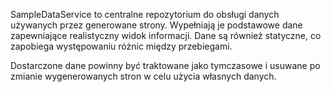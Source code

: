 ﻿SampleDataService to centralne repozytorium do obsługi danych używanych przez generowane strony. Wypełniają je podstawowe dane zapewniające realistyczny widok informacji.  Dane są również statyczne, co zapobiega występowaniu różnic między przebiegami.

Dostarczone dane powinny być traktowane jako tymczasowe i usuwane po zmianie wygenerowanych stron w celu użycia własnych danych.
